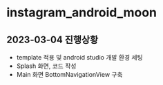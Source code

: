 # instagram_android_moon
## 2023-03-04 진행상황
+ template 적용 및 android studio 개발 환경 세팅
+ Splash 화면, 코드 작성
+ Main 화면 BottomNavigationView 구축
